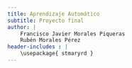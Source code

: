 ```yaml
---
title: Aprendizaje Automático
subtitle: Proyecto final
author: |
    Francisco Javier Morales Piqueras
    Rubén Morales Pérez
header-includes : |
    \usepackage{ stmaryrd }
---
```


